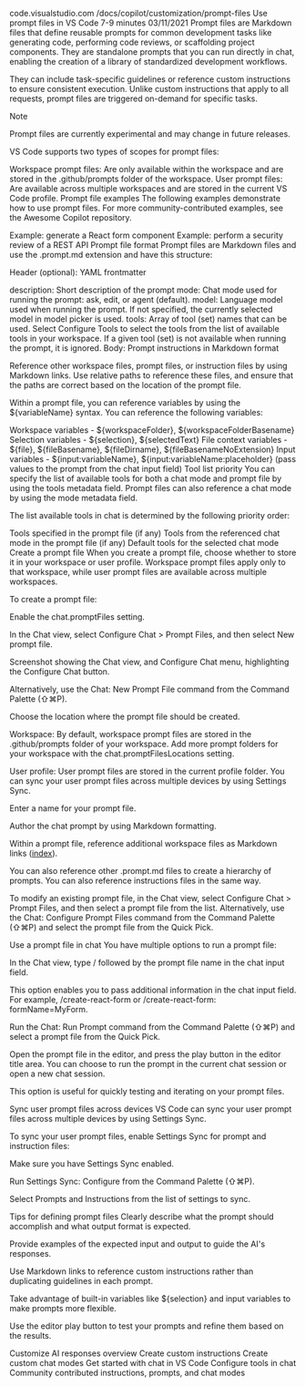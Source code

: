 code.visualstudio.com /docs/copilot/customization/prompt-files
Use prompt files in VS Code
7-9 minutes 03/11/2021
Prompt files are Markdown files that define reusable prompts for common development tasks like generating code, performing code reviews, or scaffolding project components. They are standalone prompts that you can run directly in chat, enabling the creation of a library of standardized development workflows.

They can include task-specific guidelines or reference custom instructions to ensure consistent execution. Unlike custom instructions that apply to all requests, prompt files are triggered on-demand for specific tasks.

Note

Prompt files are currently experimental and may change in future releases.

VS Code supports two types of scopes for prompt files:

Workspace prompt files: Are only available within the workspace and are stored in the .github/prompts folder of the workspace.
User prompt files: Are available across multiple workspaces and are stored in the current VS Code profile.
Prompt file examples
The following examples demonstrate how to use prompt files. For more community-contributed examples, see the Awesome Copilot repository.

Example: generate a React form component
Example: perform a security review of a REST API
Prompt file format
Prompt files are Markdown files and use the .prompt.md extension and have this structure:

Header (optional): YAML frontmatter

description: Short description of the prompt
mode: Chat mode used for running the prompt: ask, edit, or agent (default).
model: Language model used when running the prompt. If not specified, the currently selected model in model picker is used.
tools: Array of tool (set) names that can be used. Select Configure Tools to select the tools from the list of available tools in your workspace. If a given tool (set) is not available when running the prompt, it is ignored.
Body: Prompt instructions in Markdown format

Reference other workspace files, prompt files, or instruction files by using Markdown links. Use relative paths to reference these files, and ensure that the paths are correct based on the location of the prompt file.

Within a prompt file, you can reference variables by using the ${variableName} syntax. You can reference the following variables:

Workspace variables - ${workspaceFolder}, ${workspaceFolderBasename}
Selection variables - ${selection}, ${selectedText}
File context variables - ${file}, ${fileBasename}, ${fileDirname}, ${fileBasenameNoExtension}
Input variables - ${input:variableName}, ${input:variableName:placeholder} (pass values to the prompt from the chat input field)
Tool list priority
You can specify the list of available tools for both a chat mode and prompt file by using the tools metadata field. Prompt files can also reference a chat mode by using the mode metadata field.

The list available tools in chat is determined by the following priority order:

Tools specified in the prompt file (if any)
Tools from the referenced chat mode in the prompt file (if any)
Default tools for the selected chat mode
Create a prompt file
When you create a prompt file, choose whether to store it in your workspace or user profile. Workspace prompt files apply only to that workspace, while user prompt files are available across multiple workspaces.

To create a prompt file:

Enable the chat.promptFiles setting.

In the Chat view, select Configure Chat > Prompt Files, and then select New prompt file.

Screenshot showing the Chat view, and Configure Chat menu, highlighting the Configure Chat button.

Alternatively, use the Chat: New Prompt File command from the Command Palette (⇧⌘P).

Choose the location where the prompt file should be created.

Workspace: By default, workspace prompt files are stored in the .github/prompts folder of your workspace. Add more prompt folders for your workspace with the chat.promptFilesLocations setting.

User profile: User prompt files are stored in the current profile folder. You can sync your user prompt files across multiple devices by using Settings Sync.

Enter a name for your prompt file.

Author the chat prompt by using Markdown formatting.

Within a prompt file, reference additional workspace files as Markdown links ([index](../index.ts)).

You can also reference other .prompt.md files to create a hierarchy of prompts. You can also reference instructions files in the same way.

To modify an existing prompt file, in the Chat view, select Configure Chat > Prompt Files, and then select a prompt file from the list. Alternatively, use the Chat: Configure Prompt Files command from the Command Palette (⇧⌘P) and select the prompt file from the Quick Pick.

Use a prompt file in chat
You have multiple options to run a prompt file:

In the Chat view, type / followed by the prompt file name in the chat input field.

This option enables you to pass additional information in the chat input field. For example, /create-react-form or /create-react-form: formName=MyForm.

Run the Chat: Run Prompt command from the Command Palette (⇧⌘P) and select a prompt file from the Quick Pick.

Open the prompt file in the editor, and press the play button in the editor title area. You can choose to run the prompt in the current chat session or open a new chat session.

This option is useful for quickly testing and iterating on your prompt files.

Sync user prompt files across devices
VS Code can sync your user prompt files across multiple devices by using Settings Sync.

To sync your user prompt files, enable Settings Sync for prompt and instruction files:

Make sure you have Settings Sync enabled.

Run Settings Sync: Configure from the Command Palette (⇧⌘P).

Select Prompts and Instructions from the list of settings to sync.

Tips for defining prompt files
Clearly describe what the prompt should accomplish and what output format is expected.

Provide examples of the expected input and output to guide the AI's responses.

Use Markdown links to reference custom instructions rather than duplicating guidelines in each prompt.

Take advantage of built-in variables like ${selection} and input variables to make prompts more flexible.

Use the editor play button to test your prompts and refine them based on the results.

Customize AI responses overview
Create custom instructions
Create custom chat modes
Get started with chat in VS Code
Configure tools in chat
Community contributed instructions, prompts, and chat modes